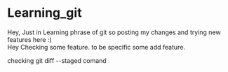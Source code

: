# Learning_git 

Hey, Just in Learning phrase of git so posting my changes and trying new features here :)   
Hey Checking some feature.
to be specific some add feature.

checking git diff --staged comand 